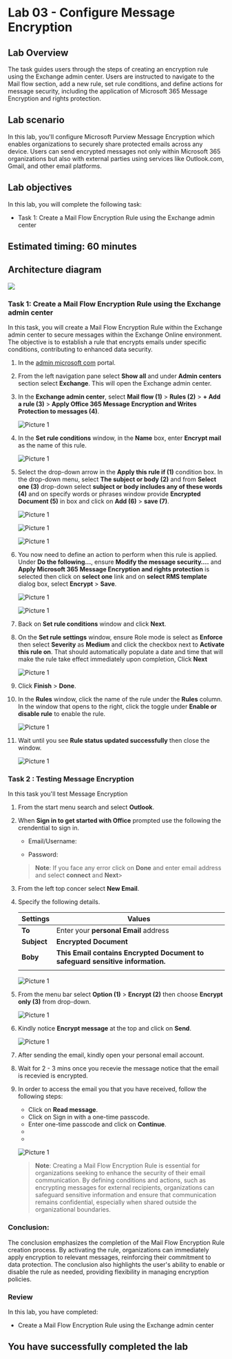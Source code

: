 # Lab 03 - Configure Message Encryption  

## Lab Overview
The task guides users through the steps of creating an encryption rule using the Exchange admin center. Users are instructed to navigate to the Mail flow section, add a new rule, set rule conditions, and define actions for message security, including the application of Microsoft 365 Message Encryption and rights protection.

## Lab scenario

In this lab, you'll configure Microsoft Purview Message Encryption which enables organizations to securely share protected emails across any device. Users can send encrypted messages not only within Microsoft 365 organizations but also with external parties using services like Outlook.com, Gmail, and other email platforms.

## Lab objectives

In this lab, you will complete the following task:

+ Task 1: Create a Mail Flow Encryption Rule using the Exchange admin center

## Estimated timing: 60 minutes

## Architecture diagram

![](../media/part1lab3.png)

### Task 1: Create a Mail Flow Encryption Rule using the Exchange admin center

In this task, you will create a Mail Flow Encryption Rule within the Exchange admin center to secure messages within the Exchange Online environment. The objective is to establish a rule that encrypts emails under specific conditions, contributing to enhanced data security.

1. In the [admin microsoft com](https://admin.microsoft.com/) portal. 

1. From the left navigation pane select **Show all** and under **Admin centers** section select **Exchange**. This will open the Exchange admin center.

1. In the **Exchange admin center**, select **Mail flow (1)** > **Rules (2)** > **+ Add a rule (3)** > **Apply Office 365 Message Encryption and Writes Protection to messages (4)**.

     ![Picture 1](../media/EM-(1).png)

1. In the **Set rule conditions** window, in the **Name** box, enter **Encrypt mail** as the name of this rule.

    ![Picture 1](../media/EM-2.png)

1. Select the drop-down arrow in the **Apply this rule if (1)** condition box. In the drop-down menu, select **The subject or body (2)** and from **Select one (3)** drop-down select **subject or body includes any of these words (4)**  and on specify words or phrases window provide **Encrypted Document (5)** in box and click on **Add (6)** > **save (7)**.

   ![Picture 1](../media/EM-3.png)

   ![Picture 1](../media/EM-(4).png)

   ![Picture 1](../media/EM-(5)1.png)

1. You now need to define an action to perform when this rule is applied. Under **Do the following…**, ensure **Modify the message security….** and **Apply Microsoft 365 Message Encryption and rights protection** is selected then click on **select one** link and on **select RMS template** dialog box, select **Encrypt** > **Save**.
   
     ![Picture 1](../media/EM-6.png)

     ![Picture 1](../media/EM-(7).png)
   
1.  Back on **Set rule conditions** window and click **Next**.

1. On the **Set rule settings** window, ensure Role mode is select as **Enforce** then select **Severity** as **Medium** and click the checkbox next to **Activate this rule on**. That should automatically populate a date and time that will make the rule take effect immediately upon completion, Click **Next** 

    ![Picture 1](../media/EM-8.png)

1. Click  **Finish** > **Done**.

1. In the **Rules** window, click the name of the rule under the **Rules** column. In the window that opens to the right, click the toggle under **Enable or disable rule** to enable the rule.

   ![Picture 1](../media/image8-lab3.png)

1. Wait until you see **Rule status updated successfully** then close the window.

    ![Picture 1](../media/EM-19.png)

### Task 2 : Testing Message Encryption  

In this task you'll test Message Encryption 

1. From the start menu search and select **Outlook**.

1. When **Sign in to get started with Office** prompted use the following the crendential to sign in.

    * Email/Username: <inject key="AzureAdUserEmail"></inject>

    * Password: <inject key="AzureAdUserPassword"></inject>

    >**Note**: If you face any error click on **Done** and enter email address and select **connect** and **Next**>

1. From the left top concer select **New Email**.    

1. Specify the following details.


     | **Settings**        | **Values**   | 
     | ------------------- | ------------ |
     | **To**              | Enter your **personal Email** address     | 
     | **Subject**         |   **Encrypted Document**           |                                  
     | **Boby**            |     **This Email contains Encrypted Document to safeguard sensitive information.**  |                                   
     |||
                                
   
    ![Picture 1](../media/EM-20.png)
      
1. From the menu bar select **Option (1)** > **Encrypt (2)** then choose **Encrypt only (3)** from drop-down.

   ![Picture 1](../media/EM-21.png)

1. Kindly notice **Encrypt message** at the top and click on **Send**.

    ![Picture 1](../media/EM-22.png)

1. After sending the email, kindly open your personal email account.

1. Wait for 2 - 3 mins once you recevie the message notice that the email is recevied is encrypted.

1. In order to access the email you that you have received, follow the following steps:

   -  Click on **Read message**.
   -  Click on Sign in with a one-time passcode.
   -  Enter one-time passcode and click on **Continue**.
   -  
   -  

    ![Picture 1](../media/EM-23.png)

   >**Note**: Creating a Mail Flow Encryption Rule is essential for organizations seeking to enhance the security of their email communication. By defining conditions and actions, such as encrypting messages for external recipients, organizations can safeguard sensitive information and ensure that communication remains confidential, especially when shared outside the organizational boundaries.

### Conclusion:
The conclusion emphasizes the completion of the Mail Flow Encryption Rule creation process. By activating the rule, organizations can immediately apply encryption to relevant messages, reinforcing their commitment to data protection. The conclusion also highlights the user's ability to enable or disable the rule as needed, providing flexibility in managing encryption policies.


### Review
In this lab, you have completed:

+ Create a Mail Flow Encryption Rule using the Exchange admin center

## You have successfully completed the lab
